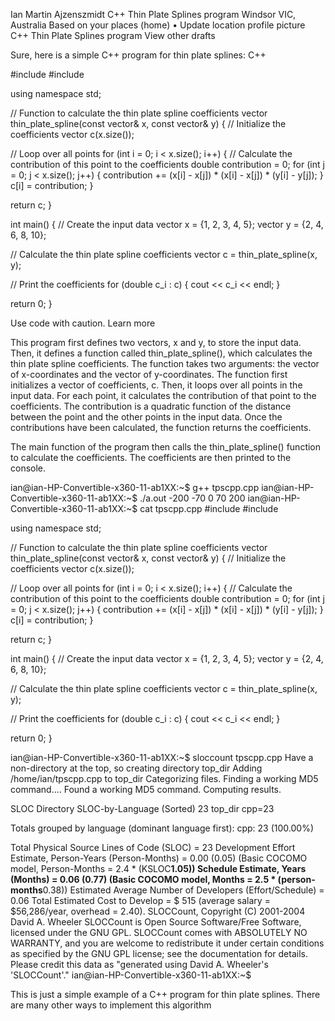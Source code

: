 Ian Martin Ajzenszmidt
C++ Thin Plate Splines program
Windsor VIC, Australia
Based on your places (home) • Update location
profile picture
C++ Thin Plate Splines program
View other drafts

Sure, here is a simple C++ program for thin plate splines:
C++

#include <iostream>
#include <vector>

using namespace std;

// Function to calculate the thin plate spline coefficients
vector<double> thin_plate_spline(const vector<double>& x, const vector<double>& y) {
  // Initialize the coefficients
  vector<double> c(x.size());

  // Loop over all points
  for (int i = 0; i < x.size(); i++) {
    // Calculate the contribution of this point to the coefficients
    double contribution = 0;
    for (int j = 0; j < x.size(); j++) {
      contribution += (x[i] - x[j]) * (x[i] - x[j]) * (y[i] - y[j]);
    }
    c[i] = contribution;
  }

  return c;
}

int main() {
  // Create the input data
  vector<double> x = {1, 2, 3, 4, 5};
  vector<double> y = {2, 4, 6, 8, 10};

  // Calculate the thin plate spline coefficients
  vector<double> c = thin_plate_spline(x, y);

  // Print the coefficients
  for (double c_i : c) {
    cout << c_i << endl;
  }

  return 0;
}

Use code with caution. Learn more

This program first defines two vectors, x and y, to store the input data. Then, it defines a function called thin_plate_spline(), which calculates the thin plate spline coefficients. The function takes two arguments: the vector of x-coordinates and the vector of y-coordinates. The function first initializes a vector of coefficients, c. Then, it loops over all points in the input data. For each point, it calculates the contribution of that point to the coefficients. The contribution is a quadratic function of the distance between the point and the other points in the input data. Once the contributions have been calculated, the function returns the coefficients.

The main function of the program then calls the thin_plate_spline() function to calculate the coefficients. The coefficients are then printed to the console.

ian@ian-HP-Convertible-x360-11-ab1XX:~$ g++ tpscpp.cpp
ian@ian-HP-Convertible-x360-11-ab1XX:~$ ./a.out
-200
-70
0
70
200
ian@ian-HP-Convertible-x360-11-ab1XX:~$ cat tpscpp.cpp
#include <iostream>
#include <vector>

using namespace std;

// Function to calculate the thin plate spline coefficients
vector<double> thin_plate_spline(const vector<double>& x, const vector<double>& y) {
  // Initialize the coefficients
  vector<double> c(x.size());

  // Loop over all points
  for (int i = 0; i < x.size(); i++) {
    // Calculate the contribution of this point to the coefficients
    double contribution = 0;
    for (int j = 0; j < x.size(); j++) {
      contribution += (x[i] - x[j]) * (x[i] - x[j]) * (y[i] - y[j]);
    }
    c[i] = contribution;
  }

  return c;
}

int main() {
  // Create the input data
  vector<double> x = {1, 2, 3, 4, 5};
  vector<double> y = {2, 4, 6, 8, 10};

  // Calculate the thin plate spline coefficients
  vector<double> c = thin_plate_spline(x, y);

  // Print the coefficients
  for (double c_i : c) {
    cout << c_i << endl;
  }

  return 0;
}

ian@ian-HP-Convertible-x360-11-ab1XX:~$ sloccount tpscpp.cpp
Have a non-directory at the top, so creating directory top_dir
Adding /home/ian/tpscpp.cpp to top_dir
Categorizing files.
Finding a working MD5 command....
Found a working MD5 command.
Computing results.


SLOC	Directory	SLOC-by-Language (Sorted)
23      top_dir         cpp=23


Totals grouped by language (dominant language first):
cpp:             23 (100.00%)




Total Physical Source Lines of Code (SLOC)                = 23
Development Effort Estimate, Person-Years (Person-Months) = 0.00 (0.05)
 (Basic COCOMO model, Person-Months = 2.4 * (KSLOC**1.05))
Schedule Estimate, Years (Months)                         = 0.06 (0.77)
 (Basic COCOMO model, Months = 2.5 * (person-months**0.38))
Estimated Average Number of Developers (Effort/Schedule)  = 0.06
Total Estimated Cost to Develop                           = $ 515
 (average salary = $56,286/year, overhead = 2.40).
SLOCCount, Copyright (C) 2001-2004 David A. Wheeler
SLOCCount is Open Source Software/Free Software, licensed under the GNU GPL.
SLOCCount comes with ABSOLUTELY NO WARRANTY, and you are welcome to
redistribute it under certain conditions as specified by the GNU GPL license;
see the documentation for details.
Please credit this data as "generated using David A. Wheeler's 'SLOCCount'."
ian@ian-HP-Convertible-x360-11-ab1XX:~$ 


This is just a simple example of a C++ program for thin plate splines. There are many other ways to implement this algorithm
